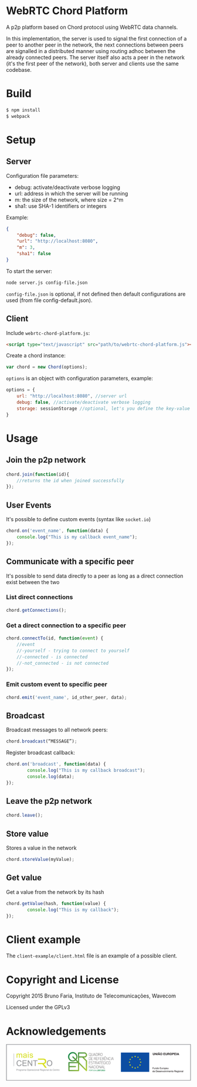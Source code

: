 # WebRTC Chord Platform
A p2p platform based on Chord protocol using WebRTC data channels.

In this implementation, the server is used to signal the first connection of a peer to another peer in the network, the next connections between peers are signalled in a distributed manner using routing adhoc between the already connected peers. 
The server itself also acts a peer in the network (it's the first peer of the network), both server and clients use the same codebase.

# Build
```sh
$ npm install
$ webpack
```

# Setup

## Server
Configuration file parameters:
* debug: activate/deactivate verbose logging
* url: address in which the server will be running
* m: the size of the network, where size = 2^m
* sha1: use SHA-1 identifiers or integers

Example:
```json
{
    "debug": false,
    "url": "http://localhost:8080",
    "m": 3,
    "sha1": false
}
```

To start the server:
```sh
node server.js config-file.json
```
`config-file.json` is optional, if not defined then default configurations are used (from file config-default.json).

## Client
Include `webrtc-chord-platform.js`:
```html
<script type="text/javascript" src="path/to/webrtc-chord-platform.js"></script>
```

Create a chord instance:
```javascript
var chord = new Chord(options);
```
`options` is an object with configuration parameters, example:
```javascript
options = {
    url: "http://localhost:8080", //server url
    debug: false, //activate/deactivate verbose logging
    storage: sessionStorage //optional, let's you define the key-value object as long as it uses the setItem/getItem API
}
```

# Usage
## Join the p2p network
```javascript
chord.join(function(id){
	//returns the id when joined successfully
});
```

## User Events
It's possible to define custom events (syntax like `socket.io`)
```javascript
chord.on('event_name', function(data) {
    console.log("This is my callback event_name");
});
```

## Communicate with a specific peer
It's possible to send data directly to a peer as long as a direct connection exist between the two

### List direct connections
```javascript
chord.getConnections();
```

### Get a direct connection to a specific peer
```javascript
chord.connectTo(id, function(event) {
	//event
    //-yourself - trying to connect to yourself
    //-connected - is connected
    //-not_connected - is not connected
});
```

### Emit custom event to specific peer
```javascript
chord.emit('event_name', id_other_peer, data);
```

## Broadcast
Broadcast messages to all network peers:
```javascript
chord.broadcast(“MESSAGE”);
```
Register broadcast callback:
```javascript
chord.on('broadcast', function(data) {
        console.log("This is my callback broadcast");
        console.log(data);
});
```

## Leave the p2p network
```javascript
chord.leave();
```

## Store value
Stores a value in the network
```javascript
chord.storeValue(myValue);
```

## Get value
Get a value from the network by its hash
```javascript
chord.getValue(hash, function(value) {
        console.log("This is my callback");
});
```

# Client example
The `client-example/client.html` file is an example of a possible client.


# Copyright and License

Copyright 2015 Bruno Faria, Instituto de Telecomunicações, Wavecom

Licensed under the GPLv3

# Acknowledgements

![alt text](https://raw.githubusercontent.com/bmcfaria/webrtc-chord-platform/master/acknowledgements/logos.png "Acknowledgements")